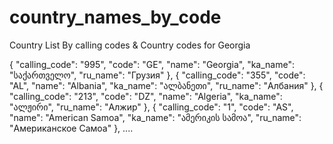 # country_names_by_code
Country List By calling codes &amp; Country codes for Georgia

{
    "calling_code": "995",
    "code": "GE",
    "name": "Georgia",
    "ka_name": "საქართველო",
    "ru_name": "Грузия"
  },
  {
    "calling_code": "355",
    "code": "AL",
    "name": "Albania",
    "ka_name": "ალბანეთი",
    "ru_name": "Албания"
  },
  {
    "calling_code": "213",
    "code": "DZ",
    "name": "Algeria",
    "ka_name": "ალჟირი",
    "ru_name": "Алжир"
  },
  {
    "calling_code": "1",
    "code": "AS",
    "name": "American Samoa",
    "ka_name": "ამერიკის სამოა",
    "ru_name": "Американское Самоа"
  },
....
